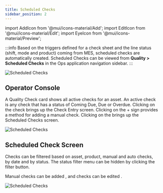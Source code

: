 ```yaml
---
title: Scheduled Checks
sidebar_position: 2
---
```

import AddIcon from '@mui/icons-material/Add';
import EditIcon from '@mui/icons-material/Edit';
import EyeIcon from '@mui/icons-material/Preview';

:::info
Based on the triggers defined for a check sheet and the line status (shift, mode and product) coming from MES, scheduled checks are automatically created. Scheduled Checks can be viewed from **Quality > Scheduled Checks** in the Ops application navigation sidebar.
:::

![Scheduled Checks](/img/scheduled-checks-1.png)

## Operator Console

A Quality Check card shows all active checks for an asset. An active check is any check that has a status of Coming Due, Due or Overdue. Clicking on the check brings up the Check Entry screen. Clicking on the + sign provides a method for adding a manual check. Clicking on the <EyeIcon fontSize="small" /> brings up the Scheduled Checks screen.

![Scheduled Checks](/img/scheduled-checks-2.png)


## Scheduled Check Screen

Checks can be filtered based on asset, product, manual and auto checks, by date and by status. The status filter menu can be hidden by clicking the filter button.

Manual checks can be added <AddIcon fontSize="small" />, and checks can be edited <EditIcon fontSize="small" />.

![Scheduled Checks](/img/scheduled-checks-3.png)